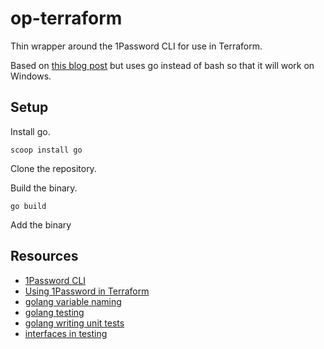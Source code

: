 # op-terraform
Thin wrapper around the 1Password CLI for use in Terraform.

Based on [this blog post](https://medium.com/@JesseDearing/using-1password-values-in-terraform-71d2e3077380)
but uses go instead of bash so that it will work on Windows.

## Setup

Install go.
```
scoop install go
```

Clone the repository.

Build the binary.
```
go build
```

Add the binary 

## Resources
- [1Password CLI](https://support.1password.com/command-line-getting-started/)
- [Using 1Password in Terraform](https://medium.com/@JesseDearing/using-1password-values-in-terraform-71d2e3077380)
- [golang variable naming](https://talks.golang.org/2014/names.slide#1)
- [golang testing](https://golang.org/pkg/testing/)
- [golang writing unit tests](https://blog.alexellis.io/golang-writing-unit-tests/)
- [interfaces in testing](https://nathanleclaire.com/blog/2015/10/10/interfaces-and-composition-for-effective-unit-testing-in-golang/)
